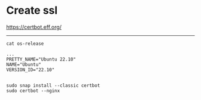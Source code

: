 # Create ssl

https://certbot.eff.org/

_______________
```commandline
cat os-release

...
PRETTY_NAME="Ubuntu 22.10"
NAME="Ubuntu"
VERSION_ID="22.10"


sudo snap install --classic certbot
sudo certbot --nginx
```